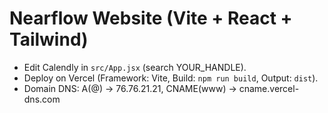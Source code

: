 # Nearflow Website (Vite + React + Tailwind)
- Edit Calendly in `src/App.jsx` (search YOUR_HANDLE).
- Deploy on Vercel (Framework: Vite, Build: `npm run build`, Output: `dist`).
- Domain DNS: A(@) → 76.76.21.21, CNAME(www) → cname.vercel-dns.com
